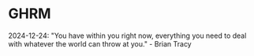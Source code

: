 # GHRM

2024-12-24: "You have within you right now, everything you need to deal with whatever the world can throw at you." - Brian Tracy